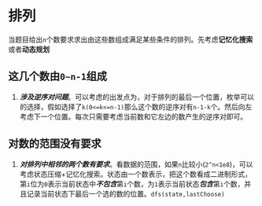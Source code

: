# 排列
当题目给出`n`个数要求求出由这些数组成满足某些条件的排列。先考虑**记忆化搜索**或者**动态规划**
## 这几个数由`0~n-1`组成
1. ***涉及逆序对问题***。可以考虑的出发点为，对于排列的最后一个位置，枚举可以的选择，假如选择了`k(0<=k<=n-1)`那么这个数的逆序对有`n-1-k`个。然后向左考虑下一个位置。每次只需要考虑当前数和它左边的数产生的逆序对即可。

## 对数的范围没有要求
1. ***对排列中相邻的两个数有要求***。看数据的范围，如果`n`比较小(`2^n<1e8`)，可以考虑状态压缩+记忆化搜索。状态由一个数表示，把这个数看成二进制形式，第`i`位为`0`表示当前状态中***不包含***第`i`个数，为`1`表示当前状态***包含***第`i`个数，并且记录当前状态下最后一个选的数的位置。`dfs(state,lastChoose)`